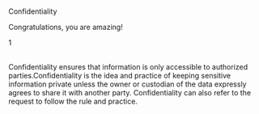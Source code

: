 <br>
<p id="title-lesson">Confidentiality</p>
<p id="sub-md">Congratulations, you are amazing!</p>
<div id="line-md">1</div>
<br>
<p id="sub-md"><span id="special-word">Confidentiality</span> ensures that information is only accessible to authorized parties.Confidentiality is the idea and practice of keeping sensitive information private unless the owner or custodian of the data expressly agrees to share it with another party.
Confidentiality can also refer to the request to follow the rule and practice.</p>
